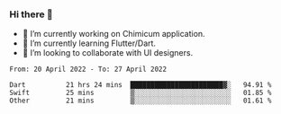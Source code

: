 ### Hi there 👋

<!--
**devcat37/devcat37** is a ✨ _special_ ✨ repository because its `README.md` (this file) appears on your GitHub profile.-->


- 🔭 I’m currently working on Chimicum application.
- 🌱 I’m currently learning Flutter/Dart.
- 👯 I’m looking to collaborate with UI designers.
<!-- - 🤔 I’m looking for help with ... -->

<!--START_SECTION:waka-->

```text
From: 20 April 2022 - To: 27 April 2022

Dart          21 hrs 24 mins  ███████████████████████▓░   94.91 %
Swift         25 mins         ▒░░░░░░░░░░░░░░░░░░░░░░░░   01.85 %
Other         21 mins         ▒░░░░░░░░░░░░░░░░░░░░░░░░   01.61 %
```

<!--END_SECTION:waka-->
